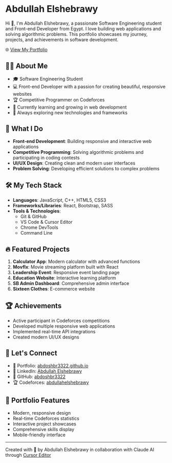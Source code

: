 # Abdullah Elshebrawy

Hi 👋, I'm Abdullah Elshebrawy, a passionate Software Engineering student and Front-end Developer from Egypt. I love building web applications and solving algorithmic problems. This portfolio showcases my journey, projects, and achievements in software development.

🌐 [View My Portfolio](http://abdoshbr3322.github.io/abdoshbr3322/)

## 👨‍💻 About Me

- 🎓 Software Engineering Student
- 💻 Front-end Developer with a passion for creating beautiful, responsive websites
- 🏆 Competitive Programmer on Codeforces
- 🌱 Currently learning and growing in web development
- 🔭 Always exploring new technologies and frameworks

## 💼 What I Do

- **Front-end Development**: Building responsive and interactive web applications
- **Competitive Programming**: Solving algorithmic problems and participating in coding contests
- **UI/UX Design**: Creating clean and modern user interfaces
- **Problem Solving**: Developing efficient solutions to complex problems

## 🛠️ My Tech Stack

- **Languages**: JavaScript, C++, HTML5, CSS3
- **Frameworks/Libraries**: React, Bootstrap, SASS
- **Tools & Technologies**: 
  - Git & GitHub
  - VS Code & Cursor Editor
  - Chrome DevTools
  - Command Line

## 🔥 Featured Projects

1. **Calculator App**: Modern calculator with advanced functions
2. **Movflx**: Movie streaming platform built with React
3. **Leadership Event**: Responsive event landing page
4. **Education Website**: Interactive learning platform
5. **SB Admin Dashboard**: Comprehensive admin interface
6. **Sixteen Clothes**: E-commerce website

## 🏆 Achievements

- Active participant in Codeforces competitions
- Developed multiple responsive web applications
- Implemented real-time API integrations
- Created modern UI/UX designs

## 🤝 Let's Connect

- 🎯 Portfolio: [abdoshbr3322.github.io](https://abdoshbr3322.github.io/)
- 💼 LinkedIn: [Abdullah Elshebrawy](https://www.linkedin.com/in/abdullah-elshebrawy-5b5071253)
- 📂 GitHub: [abdoshbr3322](https://github.com/abdoshbr3322)
- 🏆 Codeforces: [abdullahelshebrawy](https://codeforces.com/profile/abdullahelshebrawy)

## 🎨 Portfolio Features

- Modern, responsive design
- Real-time Codeforces statistics
- Interactive project showcases
- Comprehensive skills display
- Mobile-friendly interface

---
Created with 💚 by Abdullah Elshebrawy in collaboration with Claude AI through [Cursor Editor](https://cursor.sh/) 